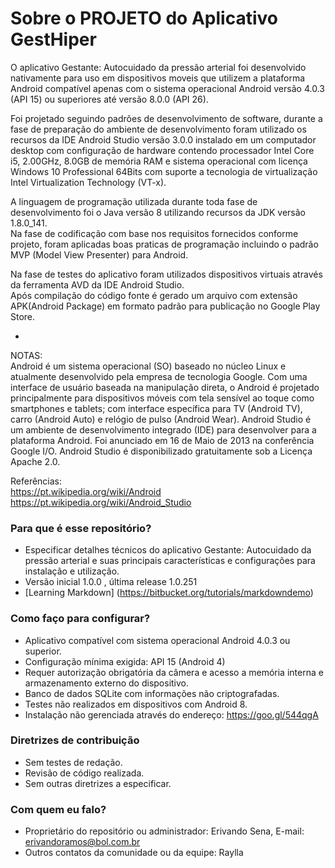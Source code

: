 # Sobre o PROJETO do Aplicativo GestHiper #

O aplicativo Gestante: Autocuidado da pressão arterial foi desenvolvido nativamente para uso em dispositivos moveis que utilizem a plataforma Android compatível apenas com o sistema operacional Android versão 4.0.3 (API 15) ou superiores até versão 8.0.0 (API 26).  

Foi projetado seguindo padrões de desenvolvimento de software, durante a fase de preparação do ambiente de desenvolvimento foram utilizado os recursos da IDE Android Studio versão 3.0.0 instalado em um computador desktop com configuração de hardware contendo processador Intel Core i5, 2.00GHz, 8.0GB de memória RAM e sistema operacional com licença Windows 10 Professional 64Bits com suporte a tecnologia de virtualização Intel Virtualization Technology (VT-x).  

A linguagem de programação utilizada durante toda fase de desenvolvimento foi o Java versão 8 utilizando recursos da JDK versão 1.8.0_141.  
Na fase de codificação com base nos requisitos fornecidos conforme projeto, foram aplicadas  boas praticas de programação incluindo o padrão MVP (Model View Presenter) para Android.  

Na fase de testes do aplicativo foram utilizados dispositivos virtuais através da ferramenta AVD da IDE Android Studio.  
Após compilação do código fonte é gerado um arquivo com extensão APK(Android Package) em formato padrão para publicação no Google Play Store.  

-
NOTAS:  
Android é um sistema operacional (SO) baseado no núcleo Linux e atualmente desenvolvido pela empresa de tecnologia Google. Com uma interface de usuário baseada na manipulação direta, o Android é projetado principalmente para dispositivos móveis com tela sensível ao toque como smartphones e tablets; com interface específica para TV (Android TV), carro (Android Auto) e relógio de pulso (Android Wear).
Android Studio é um ambiente de desenvolvimento integrado (IDE) para desenvolver para a plataforma Android. Foi anunciado em 16 de Maio de 2013 na conferência Google I/O. Android Studio é disponibilizado gratuitamente sob a Licença Apache 2.0.  
  
Referências:  
https://pt.wikipedia.org/wiki/Android  
https://pt.wikipedia.org/wiki/Android_Studio  

### Para que é esse repositório? ###

* Especificar detalhes técnicos do aplicativo Gestante: Autocuidado da pressão arterial e suas principais características e configurações para instalação e utilização.
* Versão inicial 1.0.0 , última release 1.0.251
* [Learning Markdown] (https://bitbucket.org/tutorials/markdowndemo)

### Como faço para configurar? ###

* Aplicativo compatível com sistema operacional Android 4.0.3 ou superior.
* Configuração mínima exigida: API 15 (Android 4)
* Requer autorização obrigatória da câmera e acesso a memória interna e armazenamento externo do dispositivo.
* Banco de dados SQLite com informações não criptografadas.
* Testes não realizados em dispositivos com Android 8.
* Instalação não gerenciada através do endereço: https://goo.gl/544qgA

### Diretrizes de contribuição ###

* Sem testes de redação.
* Revisão de código realizada.
* Sem outras diretrizes a especificar.

### Com quem eu falo? ###

* Proprietário do repositório ou administrador: Erivando Sena, E-mail: erivandoramos@bol.com.br
* Outros contatos da comunidade ou da equipe: Raylla
